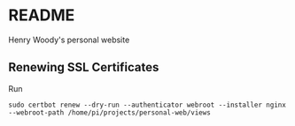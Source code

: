 # README

Henry Woody's personal website



## Renewing SSL Certificates

Run

```shell
sudo certbot renew --dry-run --authenticator webroot --installer nginx --webroot-path /home/pi/projects/personal-web/views
```

